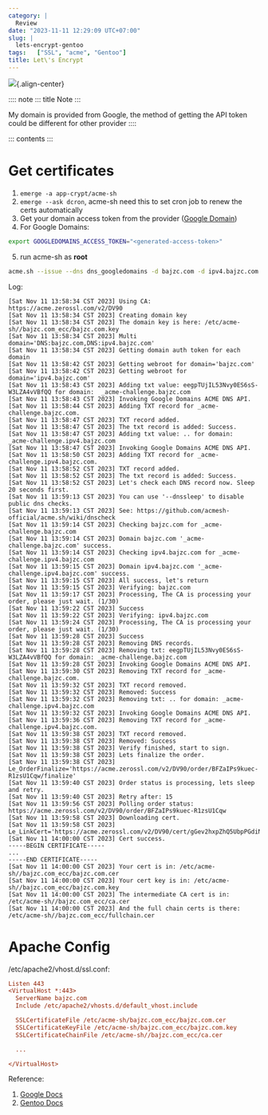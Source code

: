```yaml
---
category: |
  Review
date: "2023-11-11 12:29:09 UTC+07:00"
slug: |
  lets-encrypt-gentoo
tags:   ["SSL", "acme", "Gentoo"]
title: Let\'s Encrypt
---
```


![](/images/https.png){.align-center}

:::: note
::: title
Note
:::

My domain is provided from Google, the method of getting the API token
could be different for other provider
::::

::: contents
:::

# Get certificates

1.  `emerge -a app-crypt/acme-sh`
2.  `emerge --ask dcron`, acme-sh need this to set cron job to renew the
    certs automatically
3.  Get your domain access token from the provider ([Google
    Domain](https://domains.google.com/registrar/))
4.  For Google Domains:

``` bash
export GOOGLEDOMAINS_ACCESS_TOKEN="<generated-access-token>"
```

5.  run acme-sh as **root**

``` bash
acme.sh --issue --dns dns_googledomains -d bajzc.com -d ipv4.bajzc.com -k ec-384 --ecc
```

Log:

    [Sat Nov 11 13:58:34 CST 2023] Using CA: https://acme.zerossl.com/v2/DV90
    [Sat Nov 11 13:58:34 CST 2023] Creating domain key
    [Sat Nov 11 13:58:34 CST 2023] The domain key is here: /etc/acme-sh//bajzc.com_ecc/bajzc.com.key
    [Sat Nov 11 13:58:34 CST 2023] Multi domain='DNS:bajzc.com,DNS:ipv4.bajzc.com'
    [Sat Nov 11 13:58:34 CST 2023] Getting domain auth token for each domain
    [Sat Nov 11 13:58:42 CST 2023] Getting webroot for domain='bajzc.com'
    [Sat Nov 11 13:58:42 CST 2023] Getting webroot for domain='ipv4.bajzc.com'
    [Sat Nov 11 13:58:43 CST 2023] Adding txt value: eegpTUjIL53Nvy0ES6sS-W3LZA4vVBfQQ for domain:  _acme-challenge.bajzc.com
    [Sat Nov 11 13:58:43 CST 2023] Invoking Google Domains ACME DNS API.
    [Sat Nov 11 13:58:44 CST 2023] Adding TXT record for _acme-challenge.bajzc.com.
    [Sat Nov 11 13:58:47 CST 2023] TXT record added.
    [Sat Nov 11 13:58:47 CST 2023] The txt record is added: Success.
    [Sat Nov 11 13:58:47 CST 2023] Adding txt value: .. for domain:  _acme-challenge.ipv4.bajzc.com
    [Sat Nov 11 13:58:47 CST 2023] Invoking Google Domains ACME DNS API.
    [Sat Nov 11 13:58:50 CST 2023] Adding TXT record for _acme-challenge.ipv4.bajzc.com.
    [Sat Nov 11 13:58:52 CST 2023] TXT record added.
    [Sat Nov 11 13:58:52 CST 2023] The txt record is added: Success.
    [Sat Nov 11 13:58:52 CST 2023] Let's check each DNS record now. Sleep 20 seconds first.
    [Sat Nov 11 13:59:13 CST 2023] You can use '--dnssleep' to disable public dns checks.
    [Sat Nov 11 13:59:13 CST 2023] See: https://github.com/acmesh-official/acme.sh/wiki/dnscheck
    [Sat Nov 11 13:59:14 CST 2023] Checking bajzc.com for _acme-challenge.bajzc.com
    [Sat Nov 11 13:59:14 CST 2023] Domain bajzc.com '_acme-challenge.bajzc.com' success.
    [Sat Nov 11 13:59:14 CST 2023] Checking ipv4.bajzc.com for _acme-challenge.ipv4.bajzc.com
    [Sat Nov 11 13:59:15 CST 2023] Domain ipv4.bajzc.com '_acme-challenge.ipv4.bajzc.com' success.
    [Sat Nov 11 13:59:15 CST 2023] All success, let's return
    [Sat Nov 11 13:59:15 CST 2023] Verifying: bajzc.com
    [Sat Nov 11 13:59:17 CST 2023] Processing, The CA is processing your order, please just wait. (1/30)
    [Sat Nov 11 13:59:22 CST 2023] Success
    [Sat Nov 11 13:59:22 CST 2023] Verifying: ipv4.bajzc.com
    [Sat Nov 11 13:59:24 CST 2023] Processing, The CA is processing your order, please just wait. (1/30)
    [Sat Nov 11 13:59:28 CST 2023] Success
    [Sat Nov 11 13:59:28 CST 2023] Removing DNS records.
    [Sat Nov 11 13:59:28 CST 2023] Removing txt: eegpTUjIL53Nvy0ES6sS-W3LZA4vVBfQQ for domain: _acme-challenge.bajzc.com
    [Sat Nov 11 13:59:28 CST 2023] Invoking Google Domains ACME DNS API.
    [Sat Nov 11 13:59:30 CST 2023] Removing TXT record for _acme-challenge.bajzc.com.
    [Sat Nov 11 13:59:32 CST 2023] TXT record removed.
    [Sat Nov 11 13:59:32 CST 2023] Removed: Success
    [Sat Nov 11 13:59:32 CST 2023] Removing txt: .. for domain: _acme-challenge.ipv4.bajzc.com
    [Sat Nov 11 13:59:32 CST 2023] Invoking Google Domains ACME DNS API.
    [Sat Nov 11 13:59:36 CST 2023] Removing TXT record for _acme-challenge.ipv4.bajzc.com.
    [Sat Nov 11 13:59:38 CST 2023] TXT record removed.
    [Sat Nov 11 13:59:38 CST 2023] Removed: Success
    [Sat Nov 11 13:59:38 CST 2023] Verify finished, start to sign.
    [Sat Nov 11 13:59:38 CST 2023] Lets finalize the order.
    [Sat Nov 11 13:59:38 CST 2023] Le_OrderFinalize='https://acme.zerossl.com/v2/DV90/order/BFZaIPs9kuec-R1zsU1Cqw/finalize'
    [Sat Nov 11 13:59:40 CST 2023] Order status is processing, lets sleep and retry.
    [Sat Nov 11 13:59:40 CST 2023] Retry after: 15
    [Sat Nov 11 13:59:56 CST 2023] Polling order status: https://acme.zerossl.com/v2/DV90/order/BFZaIPs9kuec-R1zsU1Cqw
    [Sat Nov 11 13:59:58 CST 2023] Downloading cert.
    [Sat Nov 11 13:59:58 CST 2023] Le_LinkCert='https://acme.zerossl.com/v2/DV90/cert/gGev2hxpZhQ5UbpPGdiNsA'
    [Sat Nov 11 14:00:00 CST 2023] Cert success.
    -----BEGIN CERTIFICATE-----
    ...
    -----END CERTIFICATE-----
    [Sat Nov 11 14:00:00 CST 2023] Your cert is in: /etc/acme-sh//bajzc.com_ecc/bajzc.com.cer
    [Sat Nov 11 14:00:00 CST 2023] Your cert key is in: /etc/acme-sh//bajzc.com_ecc/bajzc.com.key
    [Sat Nov 11 14:00:00 CST 2023] The intermediate CA cert is in: /etc/acme-sh//bajzc.com_ecc/ca.cer
    [Sat Nov 11 14:00:00 CST 2023] And the full chain certs is there: /etc/acme-sh//bajzc.com_ecc/fullchain.cer

# Apache Config

/etc/apache2/vhost.d/ssl.conf:

``` cfg
Listen 443
<VirtualHost *:443>
  ServerName bajzc.com
  Include /etc/apache2/vhosts.d/default_vhost.include

  SSLCertificateFile /etc/acme-sh/bajzc.com_ecc/bajzc.com.cer
  SSLCertificateKeyFile /etc/acme-sh/bajzc.com_ecc/bajzc.com.key
  SSLCertificateChainFile /etc/acme-sh//bajzc.com_ecc/ca.cer

  ...

</VirtualHost>
```

Reference:

1.  [Google Docs](https://support.google.com/domains/answer/7630973)
2.  [Gentoo Docs](https://wiki.gentoo.org/wiki/Let%27s_Encrypt)
